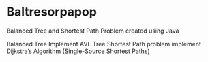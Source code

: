 # Baltresorpapop
Balanced Tree and Shortest Path Problem created using Java

Balanced Tree Implement  AVL Tree 
Shortest Path problem implement Dijkstra’s Algorithm (Single-Source Shortest Paths)
